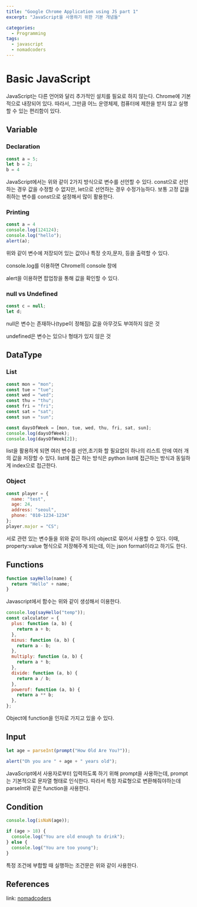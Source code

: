 ```yaml
---
title: "Google Chrome Application using JS part 1"
excerpt: "JavaScript을 사용하기 위한 기본 개념들"

categories:
  - Programming
tags:
  - javascript
  - nomadcoders
---
```

# Basic JavaScript

JavaScript는 다른 언어와 달리 추가적인 설치를 필요로 하지 않는다. Chrome에 기본적으로 내장되어 있다. 따라서, 그만큼 어느 운영체제, 컴퓨터에 제한을 받지 않고 실행할 수 있는 편리함이 있다.

## Variable

### Declaration
```js
const a = 5;
let b = 2;
b = 4
```
JavaScript에서는 위와 같이 2가지 방식으로 변수를 선언할 수 있다.
const으로 선언하는 경우 값을 수정할 수 없지만, let으로 선언하는 경우 수정가능하다.
보통 고정 값을 취하는 변수를 const으로 설정해서 많이 활용한다.

### Printing
```js
const a = 4
console.log(124124);
console.log("hello");
alert(a);
```
위와 같이 변수에 저장되어 있는 값이나 특정 숫자,문자, 등을 출력할 수 있다.

console.log를 이용하면 Chrome의 console 창에

alert을 이용하면 팝업창을 통해 값을 확인할 수 있다.

### null vs Undefined
```js
const c = null;
let d;
```

null은 변수는 존재하나(type이 정해짐) 값을 아무것도 부여하지 않은 것

undefined은 변수는 있으나 형태가 있지 않은 것


## DataType

### List
```js
const mon = "mon";
const tue = "tue";
const wed = "wed";
const thu = "thu";
const fri = "fri";
const sat = "sat";
const sun = "sun";

const daysOfWeek = [mon, tue, wed, thu, fri, sat, sun];
console.log(daysOfWeek);
console.log(daysOfWeek[2]);
```
list을 활용하게 되면 여러 변수를 선언,초기화 할 필요없이 하나의 리스트 안에 여러 개의 값을 저장할 수 있다. list에 접근 하는 방식은 python list에 접근하는 방식과 동일하게 index으로 접근한다. 

### Object
```js
const player = {
  name: "test",
  age: 24,
  address: "seoul",
  phone: "010-1234-1234"
};
player.major = "CS";
```
서로 관련 있는 변수들을 위와 같이 하나의 object로 묶어서 사용할 수 있다. 이때, property:value 형식으로 저장해주게 되는데, 이는 json format이라고 하기도 한다.

## Functions
```js
function sayHello(name) {
  return "Hello" + name;
}
```
Javascript에서 함수는 위와 같이 생성해서 이용한다.

```js
console.log(sayHello("temp"));
const calculator = {
  plus: function (a, b) {
    return a + b;
  },
  minus: function (a, b) {
    return a - b;
  },
  multiply: function (a, b) {
    return a * b;
  },
  divide: function (a, b) {
    return a / b;
  },
  powerof: function (a, b) {
    return a ** b;
  },
};
```
Object에 function을 인자로 가지고 있을 수 있다.

## Input
```js
let age = parseInt(prompt("How Old Are You?"));

alert("Oh you are " + age + " years old");
```
JavaScript에서 사용자로부터 입력하도록 하기 위해 prompt을 사용하는데, prompt는 기본적으로 문자열 형태로 인식한다. 따라서 특정 자료형으로 변환해줘야하는데 parseInt와 같은 function을 사용한다.

## Condition
```js
console.log(isNaN(age));

if (age > 18) {
  console.log("You are old enough to drink");
} else {
  console.log("You are too young");
}
```
특정 조건에 부합할 때 실행하는 조건문은 위와 같이 사용한다.

## References
link: [nomadcoders](https://nomadcoders.co/javascript-for-beginners)